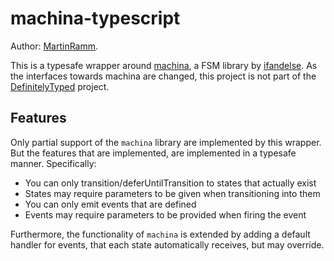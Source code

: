# machina-typescript
Author: [MartinRamm](https://github.com/MartinRamm).

This is a typesafe wrapper around [machina](https://github.com/ifandelse/machina.js), a FSM library by
[ifandelse](https://github.com/ifandelse). As the interfaces towards machina are changed, this project is not part of
the [DefinitelyTyped](https://github.com/DefinitelyTyped/DefinitelyTyped) project.

## Features
Only partial support of the `machina` library are implemented by this wrapper. But the features that are implemented,
are implemented in a typesafe manner. Specifically:
* You can only transition/deferUntilTransition to states that actually exist
* States may require parameters to be given when transitioning into them
* You can only emit events that are defined
* Events may require parameters to be provided when firing the event

Furthermore, the functionality of `machina` is extended by adding a default handler for events, that each state 
automatically receives, but may override.